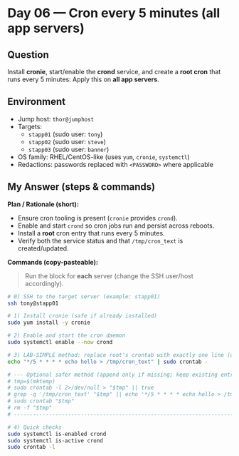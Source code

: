 # Day 06 — Cron every 5 minutes (all app servers)

## Question
Install **cronie**, start/enable the **crond** service, and create a **root cron** that runs every 5 minutes:
Apply this on **all app servers**.

## Environment
- Jump host: `thor@jumphost`
- Targets:
  - `stapp01` (sudo user: `tony`)
  - `stapp02` (sudo user: `steve`)
  - `stapp03` (sudo user: `banner`)
- OS family: RHEL/CentOS-like (uses `yum`, `cronie`, `systemctl`)
- Redactions: passwords replaced with `<PASSWORD>` where applicable

## My Answer (steps & commands)

**Plan / Rationale (short):**
- Ensure cron tooling is present (`cronie` provides `crond`).
- Enable and start `crond` so cron jobs run and persist across reboots.
- Install a **root** cron entry that runs every 5 minutes.
- Verify both the service status and that `/tmp/cron_text` is created/updated.

**Commands (copy-pasteable):**

> Run the block for **each** server (change the SSH user/host accordingly).

```bash
# 0) SSH to the target server (example: stapp01)
ssh tony@stapp01

# 1) Install cronie (safe if already installed)
sudo yum install -y cronie

# 2) Enable and start the cron daemon
sudo systemctl enable --now crond

# 3) LAB-SIMPLE method: replace root's crontab with exactly one line (overwrites existing root cron!)
echo "*/5 * * * * echo hello > /tmp/cron_text" | sudo crontab -

# --- Optional safer method (append only if missing; keep existing entries) ---
# tmp=$(mktemp)
# sudo crontab -l 2>/dev/null > "$tmp" || true
# grep -q '/tmp/cron_text' "$tmp" || echo '*/5 * * * * echo hello > /tmp/cron_text' >> "$tmp"
# sudo crontab "$tmp"
# rm -f "$tmp"
# ---------------------------------------------------------------------------

# 4) Quick checks
sudo systemctl is-enabled crond
sudo systemctl is-active crond
sudo crontab -l
